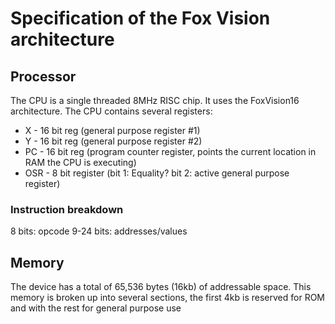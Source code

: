# Specification of the Fox Vision architecture

## Processor
The CPU is a single threaded 8MHz RISC chip. It uses the FoxVision16 architecture.
The CPU contains several registers:
- X - 16 bit reg (general purpose register #1)
- Y - 16 bit reg (general purpose register #2)
- PC - 16 bit reg (program counter register, points the current location in RAM the CPU is executing)
- OSR - 8 bit register (bit 1: Equality? bit 2: active general purpose register)

### Instruction breakdown
8 bits: opcode
9-24 bits: addresses/values

## Memory
The device has a total of 65,536 bytes (16kb) of addressable space.
This memory is broken up into several sections, the first 4kb is reserved for ROM and with the rest for general purpose use